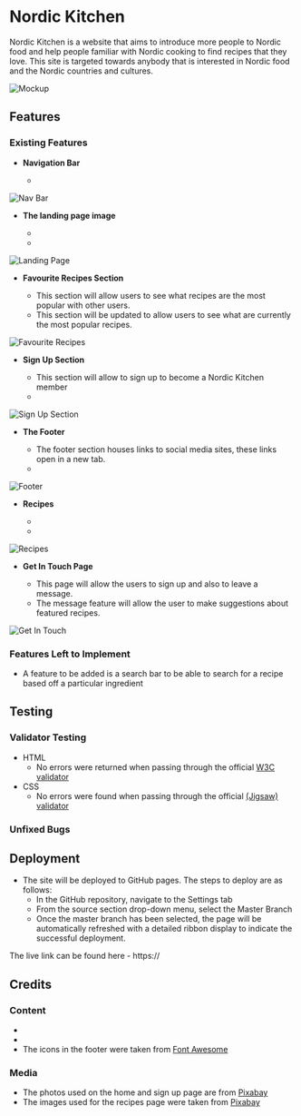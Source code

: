 # Nordic Kitchen

Nordic Kitchen is a website that aims to introduce more people to Nordic food and help people familiar with Nordic cooking to find recipes that they love. This site is targeted towards anybody that is interested in Nordic food and the Nordic countries and cultures. 

![Mockup](url)

## Features 

### Existing Features

- __Navigation Bar__

  -  

![Nav Bar]()

- __The landing page image__

  - 
  - 

![Landing Page](url)

- __Favourite Recipes Section__

  - This section will allow users to see what recipes are the most popular with other users.
  - This section will be updated to allow users to see what are currently the most popular recipes.

![Favourite Recipes]()

- __Sign Up Section__

  - This section will allow to sign up to become a Nordic Kitchen member
  - 

![Sign Up Section](url)

- __The Footer__ 

  - The footer section houses links to social media sites, these links open in a new tab.
  - 

![Footer](url)

- __Recipes__

  - 
  - 

![Recipes](url)

- __Get In Touch Page__

  - This page will allow the users to sign up and also to leave a message.
  - The message feature will allow the user to make suggestions about featured recipes.

![Get In Touch](url)

### Features Left to Implement

- A feature to be added is a search bar to be able to search for a recipe based off a particular ingredient

## Testing 

### Validator Testing 

- HTML
  - No errors were returned when passing through the official [W3C validator](url)
- CSS
  - No errors were found when passing through the official [(Jigsaw) validator](url)

### Unfixed Bugs

## Deployment

- The site will be deployed to GitHub pages. The steps to deploy are as follows: 
  - In the GitHub repository, navigate to the Settings tab 
  - From the source section drop-down menu, select the Master Branch
  - Once the master branch has been selected, the page will be automatically refreshed with a detailed ribbon display to indicate the successful deployment. 

The live link can be found here - https://

## Credits  

### Content 

- 
- 
- The icons in the footer were taken from [Font Awesome](https://fontawesome.com/)

### Media

- The photos used on the home and sign up page are from [Pixabay](https://pixabay.com/)
- The images used for the recipes page were taken from [Pixabay](https://pixabay.com/)